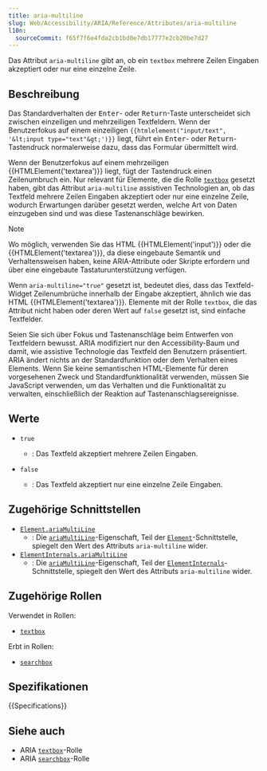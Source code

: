```yaml
---
title: aria-multiline
slug: Web/Accessibility/ARIA/Reference/Attributes/aria-multiline
l10n:
  sourceCommit: f65f7f6e4fda2cb1bd0e7db17777e2cb20be7d27
---
```


Das Attribut `aria-multiline` gibt an, ob ein `textbox` mehrere Zeilen Eingaben akzeptiert oder nur eine einzelne Zeile.

## Beschreibung

Das Standardverhalten der <kbd>Enter</kbd>- oder <kbd>Return</kbd>-Taste unterscheidet sich zwischen einzeiligen und mehrzeiligen Textfeldern. Wenn der Benutzerfokus auf einem einzeiligen `{{htmlelement("input/text", '&lt;input type="text"&gt;')}}` liegt, führt ein <kbd>Enter</kbd>- oder <kbd>Return</kbd>-Tastendruck normalerweise dazu, dass das Formular übermittelt wird.

Wenn der Benutzerfokus auf einem mehrzeiligen {{HTMLElement('textarea')}} liegt, fügt der Tastendruck einen Zeilenumbruch ein. Nur relevant für Elemente, die die Rolle [`textbox`](/de/docs/Web/Accessibility/ARIA/Reference/Roles/textbox_role) gesetzt haben, gibt das Attribut `aria-multiline` assistiven Technologien an, ob das Textfeld mehrere Zeilen Eingaben akzeptiert oder nur eine einzelne Zeile, wodurch Erwartungen darüber gesetzt werden, welche Art von Daten einzugeben sind und was diese Tastenanschläge bewirken.

> [!NOTE]
> Wo möglich, verwenden Sie das HTML {{HTMLElement('input')}} oder die {{HTMLElement('textarea')}}, da diese eingebaute Semantik und Verhaltensweisen haben, keine ARIA-Attribute oder Skripte erfordern und über eine eingebaute Tastaturunterstützung verfügen.

Wenn `aria-multiline="true"` gesetzt ist, bedeutet dies, dass das Textfeld-Widget Zeilenumbrüche innerhalb der Eingabe akzeptiert, ähnlich wie das HTML {{HTMLElement('textarea')}}. Elemente mit der Rolle `textbox`, die das Attribut nicht haben oder deren Wert auf `false` gesetzt ist, sind einfache Textfelder.

Seien Sie sich über Fokus und Tastenanschläge beim Entwerfen von Textfeldern bewusst. ARIA modifiziert nur den Accessibility-Baum und damit, wie assistive Technologie das Textfeld den Benutzern präsentiert. ARIA ändert nichts an der Standardfunktion oder dem Verhalten eines Elements. Wenn Sie keine semantischen HTML-Elemente für deren vorgesehenen Zweck und Standardfunktionalität verwenden, müssen Sie JavaScript verwenden, um das Verhalten und die Funktionalität zu verwalten, einschließlich der Reaktion auf Tastenanschlagsereignisse.

## Werte

- `true`

  - : Das Textfeld akzeptiert mehrere Zeilen Eingaben.

- `false`
  - : Das Textfeld akzeptiert nur eine einzelne Zeile Eingaben.

## Zugehörige Schnittstellen

- [`Element.ariaMultiLine`](/de/docs/Web/API/Element/ariaMultiLine)
  - : Die [`ariaMultiLine`](/de/docs/Web/API/Element/ariaMultiLine)-Eigenschaft, Teil der [`Element`](/de/docs/Web/API/Element)-Schnittstelle, spiegelt den Wert des Attributs `aria-multiline` wider.
- [`ElementInternals.ariaMultiLine`](/de/docs/Web/API/ElementInternals/ariaMultiLine)
  - : Die [`ariaMultiLine`](/de/docs/Web/API/ElementInternals/ariaMultiLine)-Eigenschaft, Teil der [`ElementInternals`](/de/docs/Web/API/ElementInternals)-Schnittstelle, spiegelt den Wert des Attributs `aria-multiline` wider.

## Zugehörige Rollen

Verwendet in Rollen:

- [`textbox`](/de/docs/Web/Accessibility/ARIA/Reference/Roles/textbox_role)

Erbt in Rollen:

- [`searchbox`](/de/docs/Web/Accessibility/ARIA/Reference/Roles/searchbox_role)

## Spezifikationen

{{Specifications}}

## Siehe auch

- ARIA [`textbox`](/de/docs/Web/Accessibility/ARIA/Reference/Roles/textbox_role)-Rolle
- ARIA [`searchbox`](/de/docs/Web/Accessibility/ARIA/Reference/Roles/searchbox_role)-Rolle
